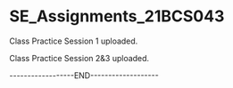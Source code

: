 # SE_Assignments_21BCS043

Class Practice Session 1 uploaded.

Class Practice Session 2&3 uploaded.

------------------END-------------------
